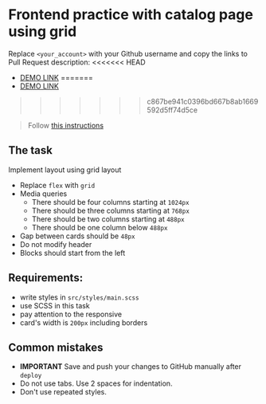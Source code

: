 # Frontend practice with catalog page using grid
Replace `<your_account>` with your Github username and copy the links to Pull Request description:
<<<<<<< HEAD
- [DEMO LINK](https://andrew-satyr.github.io/layout_catalog_grid/)
=======
- [DEMO LINK](https://andrew-satyr.github.io/layout_catalog_grid/)
>>>>>>> c867be941c0396bd667b8ab1669592d5ff74d5ce

> Follow [this instructions](https://github.com/mate-academy/layout_task-guideline#how-to-solve-the-layout-tasks-on-github)

## The task
Implement layout using grid layout

- Replace `flex` with `grid`
- Media queries
  - There should be four columns starting at `1024px`
  - There should be three columns starting at `768px`
  - There should be two columns starting at `488px`
  - There should be one column below `488px`
- Gap between cards should be `48px`
- Do not modify header
- Blocks should start from the left


## Requirements:
- write styles in `src/styles/main.scss`
- use SCSS in this task
- pay attention to the responsive
- card's width is `200px` including borders

## Common mistakes
- **IMPORTANT** Save and push your changes to GitHub manually after `deploy`
- Do not use tabs. Use 2 spaces for indentation.
- Don't use repeated styles.
